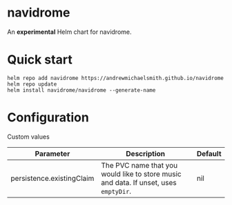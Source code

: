 # navidrome

An **experimental** Helm chart for navidrome.

# Quick start

```
helm repo add navidrome https://andrewmichaelsmith.github.io/navidrome
helm repo update   
helm install navidrome/navidrome --generate-name
```

# Configuration

Custom values

| Parameter                 | Description | Default |
| ------------------------- | ----------- | ------- |
| persistence.existingClaim | The PVC name that you would like to store music and data. If unset, uses `emptyDir`. | nil |


